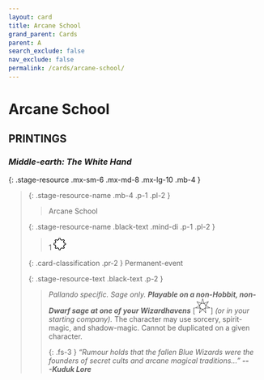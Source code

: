 ```yaml
---
layout: card
title: Arcane School
grand_parent: Cards
parent: A
search_exclude: false
nav_exclude: false
permalink: /cards/arcane-school/
---
```


# Arcane School


## PRINTINGS


### _Middle-earth: The White Hand_

{: .stage-resource .mx-sm-6 .mx-md-8 .mx-lg-10 .mb-4 }
> {: .stage-resource-name .mb-4 .p-1 .pl-2 }
> > <div class="card-mp"></div>
> > <div class="card-name">Arcane School</div>
>
> {: .stage-resource-name .black-text .mind-di .p-1 .pl-2 }
> > 1 ![](/assets/images/stage-point.svg)
>
> {: .card-classification .pr-2 }
> Permanent-event
>
> {: .stage-resource-text .black-text .p-2 }
> > _Pallando specific._ _Sage only._ ***Playable on a non-Hobbit, non-Dwarf sage at one of your Wizardhavens*** <nobr>[<img src="/assets/images/free-haven.svg">]</nobr> _(or in your starting company)._ The character may use sorcery, spirit-magic, and shadow-magic. Cannot be duplicated on a given character. 
> > 
> > {: .fs-3 } 
> > _“Rumour holds that the fallen Blue Wizards were the founders of secret cults and arcane magical traditions...”_ ***---&#65279;Kuduk&nbsp;Lore*** 
> 
